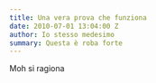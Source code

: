 ```yaml
---
title: Una vera prova che funziona
date: 2010-07-01 13:04:00 Z
author: Io stesso medesimo
summary: Questa è roba forte
---
```


Moh si ragiona
